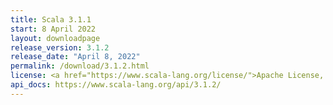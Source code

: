 ```yaml
---
title: Scala 3.1.1
start: 8 April 2022
layout: downloadpage
release_version: 3.1.2
release_date: "April 8, 2022"
permalink: /download/3.1.2.html
license: <a href="https://www.scala-lang.org/license/">Apache License, Version 2.0</a>
api_docs: https://www.scala-lang.org/api/3.1.2/
---
```

